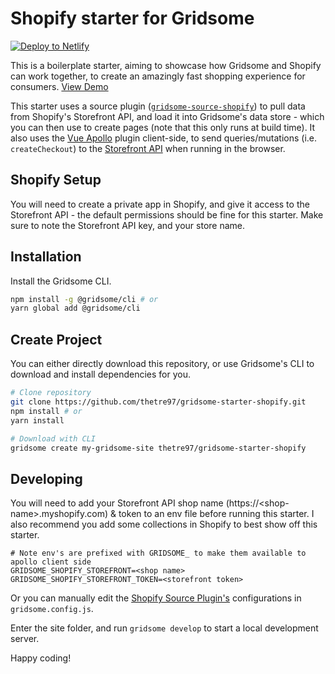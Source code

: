 
# Shopify starter for Gridsome

[![Deploy to Netlify](https://www.netlify.com/img/deploy/button.svg)](https://app.netlify.com/start/deploy?repository=https://github.com/jsappme/gridsome-starter-shopify)

This is a boilerplate starter, aiming to showcase how Gridsome and Shopify can work together, to create an amazingly fast shopping experience for consumers. [View Demo](https://gridsome-shopify-starter.netlify.com)

This starter uses a source plugin ([`gridsome-source-shopify`](https://gridsome.org/plugins/gridsome-source-shopify)) to pull data from Shopify's Storefront API, and load it into Gridsome's data store - which you can then use to create pages (note that this only runs at build time).
It also uses the [Vue Apollo](https://apollo.vuejs.org) plugin client-side, to send queries/mutations (i.e. `createCheckout`) to the [Storefront API](https://help.shopify.com/en/api/storefront-api) when running in the browser.

## Shopify Setup

You will need to create a private app in Shopify, and give it access to the Storefront API - the default permissions should be fine for this starter.
Make sure to note the Storefront API key, and your store name.

## Installation

Install the Gridsome CLI.

```bash
npm install -g @gridsome/cli # or
yarn global add @gridsome/cli
```

## Create Project

You can either directly download this repository, or use Gridsome's CLI to download and install dependencies for you.

```bash
# Clone repository
git clone https://github.com/thetre97/gridsome-starter-shopify.git
npm install # or
yarn install

# Download with CLI
gridsome create my-gridsome-site thetre97/gridsome-starter-shopify
```

## Developing

You will need to add your Storefront API shop name (https://\<shop-name\>.myshopify.com) & token to an env file before running this starter.
I also recommend you add some collections in Shopify to best show off this starter.

```
# Note env's are prefixed with GRIDSOME_ to make them available to apollo client side
GRIDSOME_SHOPIFY_STOREFRONT=<shop name>
GRIDSOME_SHOPIFY_STOREFRONT_TOKEN=<storefront token>
```

Or you can manually edit the [Shopify Source Plugin's](https://gridsome.org/plugins/gridsome-source-shopify) configurations in `gridsome.config.js`.

Enter the site folder, and run `gridsome develop` to start a local development server.

Happy coding!
